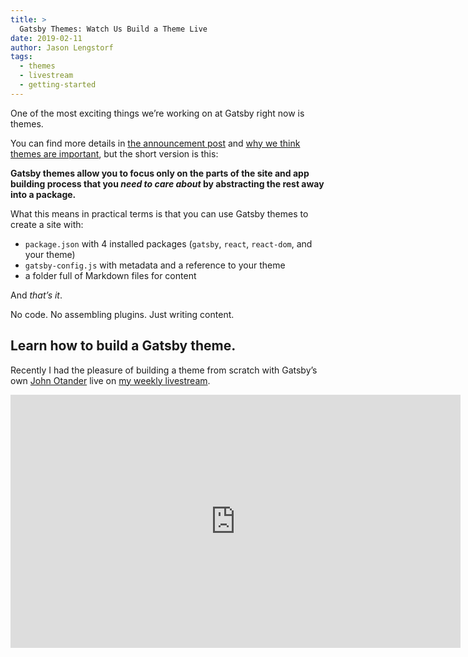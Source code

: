 ```yaml
---
title: >
  Gatsby Themes: Watch Us Build a Theme Live
date: 2019-02-11
author: Jason Lengstorf
tags:
  - themes
  - livestream
  - getting-started
---
```


One of the most exciting things we’re working on at Gatsby right now is themes.

You can find more details in [the announcement post](/blog/2018-11-11-introducing-gatsby-themes/) and [why we think themes are important](/blog/2019-01-31-why-themes/), but the short version is this:

**Gatsby themes allow you to focus only on the parts of the site and app building process that you *need to care about* by abstracting the rest away into a package.**

What this means in practical terms is that you can use Gatsby themes to create a site with:

- `package.json` with 4 installed packages (`gatsby`, `react`, `react-dom`, and your theme)
- `gatsby-config.js` with metadata and a reference to your theme
- a folder full of Markdown files for content

And *that’s it*.

No code. No assembling plugins. Just writing content.

## Learn how to build a Gatsby theme.

Recently I had the pleasure of building a theme from scratch with Gatsby’s own [John Otander](https://twitter.com/4lpine) live on [my weekly livestream](https://twitch.tv/jlengstorf).

<iframe id="ytplayer" title="Theme livestream on YouTube" type="text/html" width="720" height="405"
src="https://www.youtube.com/embed/PS2784YfPpw?list=PLz8Iz-Fnk_eTpvd49Sa77NiF8Uqq5Iykx"
frameborder="0" allowfullscreen /> 

On the stream, we covered multiple topics:

1. How to build a Gatsby theme from scratch
2. How to create [child themes](/blog/2019-01-29-themes-update-child-theming-and-component-shadowing/#child-theming)
3. How to use [component shadowing](/blog/2019-01-29-themes-update-child-theming-and-component-shadowing/#component-shadowing)
4. How to install and use a Gatsby theme

The code we built is [available on GitHub](https://github.com/jlengstorf/livestream-gatsby-themes) — use it as a starting point to build your own Gatsby themes today!

### Additional Links and Resources

- Post: [Introducing Gatsby Themes](/blog/2018-11-11-introducing-gatsby-themes/)
- Post: [Why Themes](/blog/2019-01-31-why-themes/)
- [`gatsby-plugin-page-creator`](/packages/gatsby-plugin-page-creator/)
- [`gatsby-mdx` getting started docs](https://gatsby-mdx.netlify.com/getting-started)
- [`gatsby-source-filesystem`](/packages/gatsby-source-filesystem/)
- [John Otander on Twitter](https://twitter.com/4lpine)
- [Jason Lengstorf on Twitter](https://twitter.com/jlengstorf)

## Watch future livestreams

If you’re interested in watching more livestreams, I go live every Thursday at 9am Pacific.

[Follow me on Twitch](https://twitch.tv/jlengstorf) to get notified when I go live.